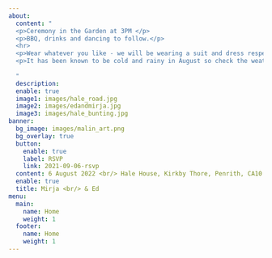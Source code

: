 ```yaml
---
about:
  content: " 
  <p>Ceremony in the Garden at 3PM </p>
  <p>BBQ, drinks and dancing to follow.</p> 
  <hr>
  <p>Wear whatever you like - we will be wearing a suit and dress respectively.</p> 
  <p>It has been known to be cold and rainy in August so check the weather forecast!</p>
  
  "
  description: 
  enable: true
  image1: images/hale_road.jpg
  image2: images/edandmirja.jpg
  image3: images/hale_bunting.jpg
banner:
  bg_image: images/malin_art.png
  bg_overlay: true
  button:
    enable: true
    label: RSVP
    link: 2021-09-06-rsvp
  content: 6 August 2022 <br/> Hale House, Kirkby Thore, Penrith, CA10 1XS
  enable: true
  title: Mirja <br/> & Ed
menu:
  main:
    name: Home
    weight: 1
  footer:
    name: Home
    weight: 1
---
```


  